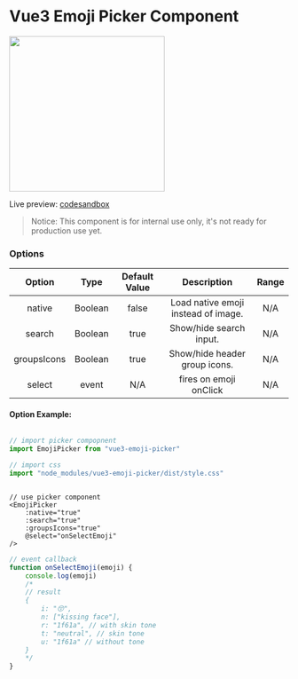 # Vue3 Emoji Picker Component

<img src="https://i.imgur.com/CQc1nCF.png" width="280" />

Live preview: [codesandbox](https://codesandbox.io/s/heuristic-dewdney-kp971?file=/src/App.vue)

> Notice: This component is for internal use only, it's not ready for production use yet.

### Options

| Option | Type | Default Value | Description | Range |
| :---: | :---: | :---: | :---: | :---: |
| native | Boolean | false | Load native emoji instead of image. |  N/A |
| search | Boolean | true | Show/hide search input. |  N/A |
| groupsIcons | Boolean | true | Show/hide header group icons. |  N/A |
| select | event | N/A | fires on emoji onClick |  N/A |

#### Option Example:

```javascript

// import picker compopnent
import EmojiPicker from "vue3-emoji-picker"

// import css
import "node_modules/vue3-emoji-picker/dist/style.css"

```
```vue

// use picker component
<EmojiPicker 
    :native="true" 
    :search="true"
    :groupsIcons="true"
    @select="onSelectEmoji"
/>
```
```javascript
// event callback
function onSelectEmoji(emoji) {
    console.log(emoji)
    /*
    // result
    { 
        i: "😚", 
        n: ["kissing face"], 
        r: "1f61a", // with skin tone
        t: "neutral", // skin tone
        u: "1f61a" // without tone
    }
    */
}
```
